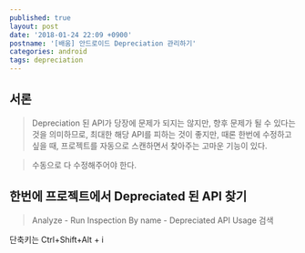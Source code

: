 ```yaml
---
published: true
layout: post
date: '2018-01-24 22:09 +0900'
postname: '[배움] 안드로이드 Depreciation 관리하기'
categories: android
tags: depreciation
---
```

## 서론		

> Depreciation 된 API가 당장에 문제가 되지는 않지만, 향후 문제가 될 수 있다는 것을 의미하므로, 최대한 해당 API를 피하는 것이 좋지만, 때론 한번에 수정하고 싶을 때, 프로젝트를 자동으로 스캔하면서 찾아주는 고마운 기능이 있다.

> 수동으로 다 수정해주어야 한다.

## 한번에 프로젝트에서 Depreciated 된 API 찾기

> Analyze - Run Inspection By name - Depreciated API Usage 검색

단축키는 Ctrl+Shift+Alt + i
